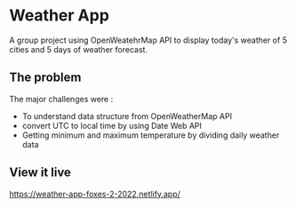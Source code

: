 # Weather App
A group project using OpenWeatehrMap API to display today's weather of 5 cities and 5 days of weather forecast.

## The problem
The major challenges were :    
 - To understand data structure from OpenWeatherMap API
 - convert UTC to local time by using Date Web API
 - Getting minimum and maximum temperature by dividing daily weather data

## View it live

https://weather-app-foxes-2-2022.netlify.app/